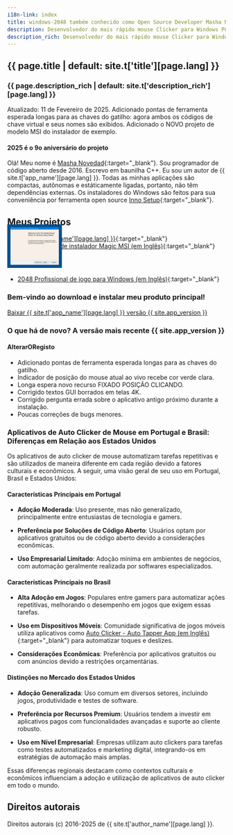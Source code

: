 ```yaml
---
i18n-link: index
title: windows-2048 também conhecido como Open Source Developer Masha Novedad
description: Desenvolvedor do mais rápido mouse Clicker para Windows PC que atinge 100000 cliques por segundo
description_rich: Desenvolvedor do mais rápido mouse Clicker para Windows PC que atinge 100000 cliques por segundo
---
```


## {{ page.title | default: site.t['title'][page.lang] }}

### {{ page.description_rich | default: site.t['description_rich'][page.lang] }}

Atualizado: 11 de Fevereiro de 2025. Adicionado pontas de ferramenta esperada longas para as chaves do gatilho: agora ambos os códigos de chave virtual e seus nomes são exibidos.
Adicionado o NOVO projeto de modelo MSI do instalador de exemplo.

#### 2025 é o 9o aniversário do projeto

Olá! Meu nome é [Masha Novedad](https://windows-2048.github.io/resume/){:target="_blank"}. Sou programador de código aberto desde 2016.
Escrevo em baunilha C++.
Eu sou um autor de {{ site.t['app_name'][page.lang] }}.
Todas as minhas aplicações são compactas, autônomas e estáticamente ligadas, portanto, não têm dependências externas.
Os instaladores do Windows são feitos para sua conveniência por ferramenta open source [Inno Setup](https://jrsoftware.org/isinfo.php){:target="_blank"}.

## Meus Projetos

* [{{ site.t['app_name'][page.lang] }}](https://windows-2048.github.io/pt/O-Mais-Rapido-Mouse-Clicker-para-Windows/){:target="_blank"}
* NOVO [Modelo de instalador Magic MSI (em Inglês)](https://github.com/windows-2048/Magic-MSI-Installer-Template){:target="_blank"}

<div style="flex: 1; text-align: left; margin-top: -1.8vmax;">
    <img src="/screenshot-welcome.png" alt="Magic MSI Installer Template: screenshot-welcome" style="width: 25%; height: auto;" />
</div>

* [2048 Profissional de jogo para Windows (em Inglês)](https://github.com/windows-2048/2048-Game-Professional-for-Windows){:target="_blank"}

### Bem-vindo ao download e instalar meu produto principal!

<a href="{{ site.download_link_main }}" class="btn btn--stripe">Baixar {{ site.t['app_name'][page.lang] }} versão {{ site.app_version }}</a>



<a name="ChangeLog"></a>
### O que há de novo? A versão mais recente&nbsp;{{ site.app_version }}

#### AlterarORegisto

* Adicionado pontas de ferramenta esperada longas para as chaves do gatilho.
* Indicador de posição do mouse atual ao vivo recebe cor verde clara.
* Longa espera novo recurso FIXADO POSIÇÃO CLICANDO.
* Corrigido textos GUI borrados em telas 4K.
* Corrigido pergunta errada sobre o aplicativo antigo próximo durante a instalação.
* Poucas correções de bugs menores.

### Aplicativos de Auto Clicker de Mouse em Portugal e Brasil: Diferenças em Relação aos Estados Unidos

Os aplicativos de auto clicker de mouse automatizam tarefas repetitivas e são utilizados de maneira diferente em cada região devido a fatores culturais e econômicos. A seguir, uma visão geral de seu uso em Portugal, Brasil e Estados Unidos:

#### Características Principais em Portugal

- **Adoção Moderada**: Uso presente, mas não generalizado, principalmente entre entusiastas de tecnologia e gamers.

- **Preferência por Soluções de Código Aberto**: Usuários optam por aplicativos gratuitos ou de código aberto devido a considerações econômicas.

- **Uso Empresarial Limitado**: Adoção mínima em ambientes de negócios, com automação geralmente realizada por softwares especializados.

#### Características Principais no Brasil

- **Alta Adoção em Jogos**: Populares entre gamers para automatizar ações repetitivas, melhorando o desempenho em jogos que exigem essas tarefas.

- **Uso em Dispositivos Móveis**: Comunidade significativa de jogos móveis utiliza aplicativos como [Auto Clicker - Auto Tapper App (em Inglês)](https://www.similarweb.com/app/google/com.simple.automatic.tap.autoclicker/brazil/){:target="_blank"} para automatizar toques e deslizes.

- **Considerações Econômicas**: Preferência por aplicativos gratuitos ou com anúncios devido a restrições orçamentárias.

#### Distinções no Mercado dos Estados Unidos

- **Adoção Generalizada**: Uso comum em diversos setores, incluindo jogos, produtividade e testes de software.

- **Preferência por Recursos Premium**: Usuários tendem a investir em aplicativos pagos com funcionalidades avançadas e suporte ao cliente robusto.

- **Uso em Nível Empresarial**: Empresas utilizam auto clickers para tarefas como testes automatizados e marketing digital, integrando-os em estratégias de automação mais amplas.

Essas diferenças regionais destacam como contextos culturais e econômicos influenciam a adoção e utilização de aplicativos de auto clicker em todo o mundo.

## Direitos autorais

Direitos autorais (c) 2016-2025 de {{ site.t['author_name'][page.lang] }}.
